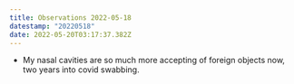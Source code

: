 ```yaml
---
title: Observations 2022-05-18
datestamp: "20220518"
date: 2022-05-20T03:17:37.382Z
---
```

- My nasal cavities are so much more accepting of foreign objects now, two years into covid swabbing.
